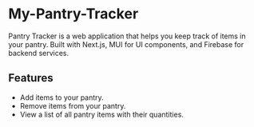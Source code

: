 # My-Pantry-Tracker

Pantry Tracker is a web application that helps you keep track of items in your pantry. Built with Next.js, MUI for UI components, and Firebase for backend services.

## Features
- Add items to your pantry.
- Remove items from your pantry.
- View a list of all pantry items with their quantities.
